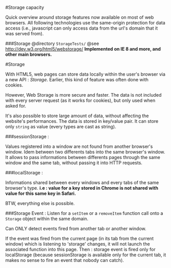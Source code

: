 
#Storage capacity

Quick overview around storage features now available on most of web browsers.
All following technologies use the same-origin protection for data access (i.e., javascript can only access data from the url's domain that it was served from).

###Storage
@directory `StorageTests/`
@see http://dev.w3.org/html5/webstorage/
**Implemented on IE 8 and more, and other main browsers.**

#Storage

With HTML5, web pages can store data locally within the user's browser via a new API : *Storage*.
Earlier, this kind of feature was often done with cookies.

However, Web Storage is more secure and faster. The data is not included with every server request (as it works for cookies), but only used when asked for.

It's also possible to store large amount of data, without affecting the website's performances.
The data is stored in key/value pair. It can store only `string` as value (every types are cast as string).

###sessionStorage :

Values registered into a window are not found from another browser's window. Idem between two differents tabs into the same browser's window.
It allows to pass informations between differents pages through the same window and the same tab, without passing it into HTTP requests.

###localStorage :

Informations shared between every windows and every tabs of the same browser's type.
**i.e : value for a key stored in Chrome is not shared with value for this same key in Safari.**

BTW, everything else is possible.

###Storage Event :
Listen for a `setItem` or a `removeItem` function call onto a `Storage` object within the same domain.

Can ONLY detect events fired from another tab or another window.

If the event was fired from the current page (in its tab from the current window) which is listening to 'storage' changes, it will not launch the associated function into this page.
Then : storage event is fired only for localStorage (because sessionStorage is available only for the current tab, it makes no sense to fire an event that nobody can catch).
